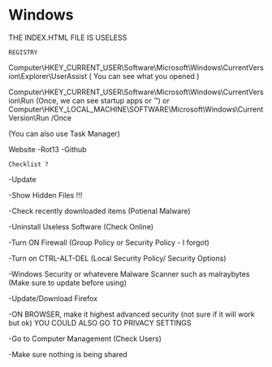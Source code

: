 # Windows

THE INDEX.HTML FILE IS USELESS

    REGISTRY

Computer\HKEY_CURRENT_USER\Software\Microsoft\Windows\CurrentVersion\Explorer\UserAssist ( You can see what you opened )

Computer\HKEY_CURRENT_USER\Software\Microsoft\Windows\CurrentVersion\Run (Once, we can see startup apps or ™) or Computer\HKEY_LOCAL_MACHINE\SOFTWARE\Microsoft\Windows\CurrentVersion\Run /Once

(You can also use Task Manager)

Website
-Rot13
-Github

    
    Checklist ?

-Update 

-Show Hidden Files !!!

-Check recently downloaded items (Potienal Malware)

-Uninstall Useless Software (Check Online)

-Turn ON Firewall (Group Policy or Security Policy - I forgot)

-Turn on CTRL-ALT-DEL (Local Security Policy/ Security Options)

-Windows Security or whatevere Malware Scanner such as malraybytes (Make sure to update before using)

-Update/Download Firefox

-ON BROWSER, make it highest advanced security (not sure if it will work but ok) 
      YOU COULD ALSO GO TO PRIVACY SETTINGS

-Go to Computer Management (Check Users)

-Make sure nothing is being shared
